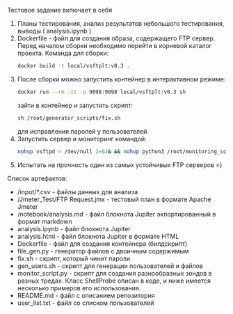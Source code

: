 Тестовое задание включает в себя
1. Планы тестирования, анализ результатов небольшого тестирования, выводы ( analysis.ipynb )
2. Dockerfile - файл для создания образа, содержащего FTP сервер. Перед началом сборки необходимо перейти в
    корневой каталог проекта. Команда для сборки:
    ```bash
    docker build -t local/vsftplt:v0.3 .
    ```
3. После сборки можно запустить контейнер в интерактивном режиме:
    ```bash
    docker run --rm -it -p 9098:9098 local/vsftplt:v0.3 sh
    ```
    зайти в контейнер и запустить скрипт:
    ```bash
    sh /root/generator_scripts/fix.sh
    ```
    для исправления паролей у пользователей.
4. Запустить сервер и мониторинг командой:
    ```bash
    nohup vsftpd > /dev/null 2>&1& && nohup python3 /root/monitoring_script/monitor_script.py > /dev/null 2>&1&
    ```
5. Испытать на прочность один из самых устойчивых FTP серверов =)

Список артефактов:
- /input/*.csv - файлы данных для анализа
- /Jmeter_Test/FTP Request.jmx - тестовый план в формате Apache Jmeter
- /notebook/analysis.md - файл блокнота Jupiter экпортированный в формат markdown
- analysis.ipynb - файл блокнота Jupiter
- analysis.html - файл блокнота Jupiter в формате HTML
- Dockerfile - файл для создания контейнера (билдскрипт)
- file_gen.py - генератор файлов с двоичным содержимым
- fix.sh - скрипт, который чинит пароли
- gen_users.sh - скрипт для генерации пользователей и файлов
- monitor_script.py - скрипт для создания разнообразных зондов в разных тредах. Класс ShellProbe описан в коде, и ниже имеется несколько примеров его использования.
- README.md - файл с описанием репозитория
- user_list.txt - файл со списком пользователей

